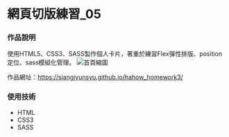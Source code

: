 網頁切版練習_05
===

### 作品說明
使用HTML5、CSS3、SASS製作個人卡片，著重於練習Flex彈性排版、position定位、sass模組化管理。
![首頁縮圖](https://imgur.com/RyLq0t8)

作品網址：https://siangjyunsyu.github.io/hahow_homework3/

### 使用技術
- HTML
- CSS3
- SASS